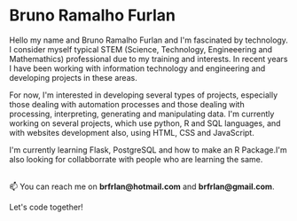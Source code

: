 # Bruno Ramalho Furlan


<p> Hello my name and Bruno Ramalho Furlan and I'm fascinated by technology. 
I consider myself typical STEM (Science, Technology, Engineeering and Mathemathics) professional due to my training and interests. 
In recent years I have been working with information technology and engineering and developing projects in these areas.</p> 
<p>For now, I'm interested in developing several types of projects, especially those dealing with automation processes 
and those dealing with processing, interpreting, generating and manipulating data. 
I'm currently working on several projects, which use python, R and SQL languages, and with websites development also, using HTML, CSS and JavaScript.</p>
<p>I'm currently learning Flask, PostgreSQL and how to make an R Package.I'm also looking for collabborrate with people who are learning the same.</p>
<br>
📫 You can reach me on <strong>brfrlan@hotmail.com</strong> and <strong>brfrlan@gmail.com</strong>.
<br>
<p>Let's code together!</p>
